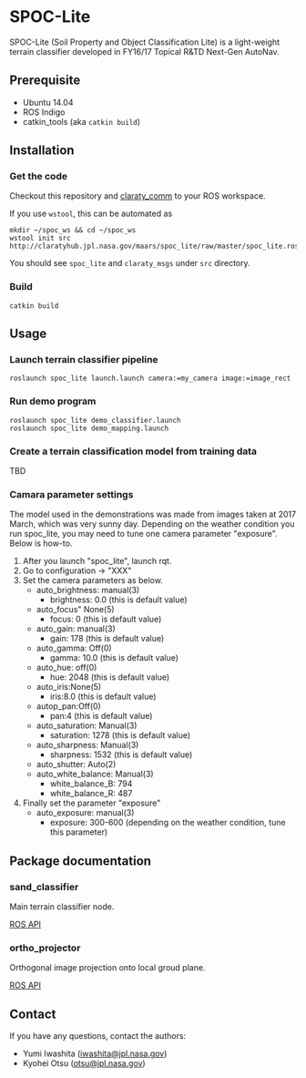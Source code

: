 # SPOC-Lite

SPOC-Lite (Soil Property and Object Classification Lite) is a light-weight terrain classifier developed in FY16/17 Topical R&TD Next-Gen AutoNav.


## Prerequisite

- Ubuntu 14.04
- ROS Indigo
- catkin_tools (aka `catkin build`)


## Installation

### Get the code

Checkout this repository and [claraty_comm](http://claratyhub.jpl.nasa.gov/claraty-ros/unrestricted/claraty_comm.git) to your ROS workspace.

If you use `wstool`, this can be automated as
```
mkdir ~/spoc_ws && cd ~/spoc_ws
wstool init src http://claratyhub.jpl.nasa.gov/maars/spoc_lite/raw/master/spoc_lite.rosinstall
```
You should see `spoc_lite` and `claraty_msgs` under `src` directory.

### Build
```
catkin build
```

## Usage

### Launch terrain classifier pipeline

```
roslaunch spoc_lite launch.launch camera:=my_camera image:=image_rect
```

### Run demo program

```
roslaunch spoc_lite demo_classifier.launch
roslaunch spoc_lite demo_mapping.launch
```

### Create a terrain classification model from training data

TBD

### Camara parameter settings

The model used in the demonstrations was made from images taken at 2017 March, which was very sunny day. Depending on the weather condition you run spoc_lite, you may need to tune one camera parameter "exposure". Below is how-to. 
1. After you launch "spoc_lite", launch rqt. 
2. Go to configuration -> "XXX"
3. Set the camera parameters as below. 
    - auto_brightness: manual(3)
        - brightness: 0.0 (this is default value)
    - auto_focus" None(5)
        - focus: 0 (this is default value)
    - auto_gain: manual(3)
        - gain: 178 (this is default value)
    - auto_gamma: Off(0)
        - gamma: 10.0 (this is default value)
    - auto_hue: off(0)
        - hue: 2048 (this is default value)
    - auto_iris:None(5)
        - iris:8.0 (this is default value)
    - autop_pan:Off(0)
        - pan:4 (this is default value)
    - auto_saturation: Manual(3)
        - saturation: 1278 (this is default value)
    - auto_sharpness: Manual(3)
        - sharpness: 1532 (this is default value)
    - auto_shutter: Auto(2)
    - auto_white_balance: Manual(3)
        - white_balance_B: 794
        - white_balance_R: 487
4. Finally set the parameter "exposure"
    - auto_exposure: manual(3)
        - exposure: 300-600 (depending on the weather condition, tune this parameter)


## Package documentation

### sand_classifier

Main terrain classifier node.

[ROS API](sand_classifier/README.md)

### ortho_projector

Orthogonal image projection onto local groud plane.

[ROS API](ortho_projector/README.md)


## Contact

If you have any questions, contact the authors:
- Yumi Iwashita (iwashita@jpl.nasa.gov)
- Kyohei Otsu (otsu@jpl.nasa.gov)
